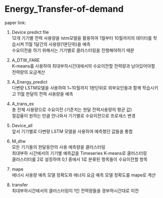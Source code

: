 # Energy_Transfer-of-demand

paper link: 

1. Device predict file
<br/> 12개 기기별 전력 사용량을 lstm모델을 활용하여 1월부터 10월까지의 데이터를 학습시켜 11월 1달간의 사용량(1분단위)을 예측
<br/> 수요이전을 하기 위해서는 기기별로 클러스터링을 진행해야하기 때문

2. A_DTW_FARE
<br/> K-means를 사용하여 최대부하시간대에서의 수요이전할 전력량과 남아있어야할 전력량의 요금계산

3. A_Energy_predict
<br/> 다변량 LSTM모델을 사용하여 1~10월까지 1분단위로 외부요인들과 함께 학습시키고 11월 한달의 전력 샤용량을 예측

4. A_trans_ex
<br/> 총 전체 사용량으로 수요이전 (기준치는 한달 전력사용량의 평균 값)
<br/> 절감율이 원하는 만큼 안나와서 기기별로 수요이전으로 프로세스 변경

5. Device_all
<br/> 앞서 기기별로 다변량 LSTM 모델을 사용하여 예측했던 값들을 통합

6. M_dtw
<br/> 모든 기기들의 한달동안의 사용 예측량을 클러스터링
<br/> 최대부하 시간에서의 기기별 예측값을 Timeseries K-means로 클러스터링
<br/> 클러스터터를 2로 설정하여 0,1 중에서 1로 분류된 항목들이 수요이전할 항목

7. mape
<br/> 에너시 사용량 예측 모델 정확도와 에너지 요금 예측 모델 정확도를 mape로 계산

8. transfer
<br/> 최대부하시간에서의 클러스터링이 1인 전력량들을 경부하시간대로 이전
